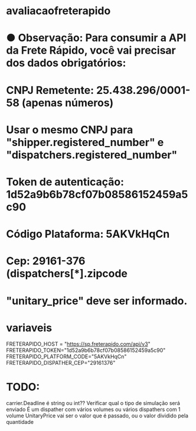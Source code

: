 # avaliacaofreterapido

# ● Observação: Para consumir a API da Frete Rápido, você vai precisar dos dados obrigatórios:
# CNPJ Remetente: 25.438.296/0001-58 (apenas números) 
# Usar o mesmo CNPJ para "shipper.registered_number" e "dispatchers.registered_number"
# Token de autenticação: 1d52a9b6b78cf07b08586152459a5c90
# Código Plataforma: 5AKVkHqCn
# Cep: 29161-376 (dispatchers[*].zipcode
# "unitary_price" deve ser informado. 
# variaveis
FRETERAPIDO_HOST = "https://sp.freterapido.com/api/v3"
FRETERAPIDO_TOKEN="1d52a9b6b78cf07b08586152459a5c90"
FRETERAPIDO_PLATFORM_CODE="5AKVkHqCn"
FRETERAPIDO_DISPATHER_CEP="29161376"

# TODO:
carrier.Deadline é string ou int??
Verificar qual o tipo de simulação será enviado
É um dispather com vários volumes ou vários dispathers com 1 volume
UnitaryPrice vai ser o valor que é passado, ou o valor dividido pela quantidade
